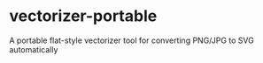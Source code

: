 # vectorizer-portable
A portable flat-style vectorizer tool for converting PNG/JPG to SVG automatically
